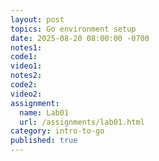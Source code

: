 ```yaml
---
layout: post
topics: Go environment setup
date: 2025-08-20 08:00:00 -0700
notes1: 
code1: 
video1: 
notes2: 
code2: 
video2: 
assignment:
  name: Lab01
  url: /assignments/lab01.html
category: intro-to-go
published: true
---
```

